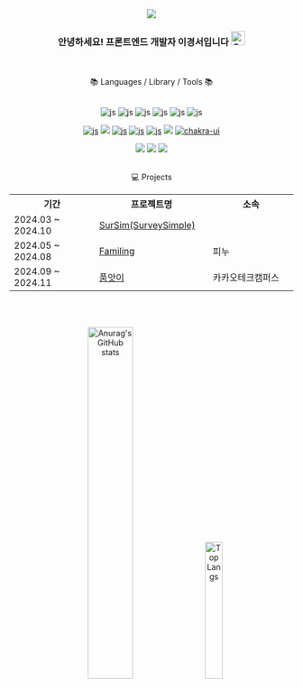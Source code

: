 <div align=center>
<img src="https://capsule-render.vercel.app/api?type=waving&color=feb9c6&height=150&section=header&text=Kyoungseo's%20GitHub&fontSize=42" />


<h3>안녕하세요! 프론트엔드 개발자 이경서입니다 <img src="https://raw.githubusercontent.com/Tarikul-Islam-Anik/Animated-Fluent-Emojis/master/Emojis/Smilies/Grinning%20Squinting%20Face.png" alt="Grinning Squinting Face" width="25" height="25" />
</h3><br><br>
📚 Languages / Library / Tools 📚<br><br>

![js](https://img.shields.io/badge/JavaScript-F7DF1E?style=flat&logo=JavaScript&logoColor=white)
![js](https://img.shields.io/badge/Typescript-3178C6?style=flat-square&logo=Typescript&logoColor=white)
![js](https://img.shields.io/badge/HTML-E34F26?style=flat&logo=html5&logoColor=white)
![js](https://img.shields.io/badge/CSS-239120?&style=flat&logo=css3&logoColor=white)
![js](https://img.shields.io/badge/Python-3776AB?style=flat&logo=python&logoColor=white)
![js](https://img.shields.io/badge/Kotlin-7F52B9?style=flat&logo=kotlin&logoColor=white)


<a href='https://react.dev/'>![js](https://img.shields.io/badge/React-20232A?style=flat&logo=react&logoColor=61DAFB)</a>
<img src="https://img.shields.io/badge/React Native-61DAFB?style=flat-square&logo=React&logoColor=black"/>
<a href='https://axios-http.com/kr/docs/intro'>![js](https://img.shields.io/badge/Axios-5A29E4?style=flat&logo=Axios&logoColor=white)</a>
<a href='https://tanstack.com/query/latest/overview'>![js](https://img.shields.io/badge/TanStack%20Query-FF4154?style=flat&logo=React&logoColor=white)</a>
<a href='https://styled-components.com/'>![js](https://img.shields.io/badge/styled--components-DB7093?style=flat&logo=styled-components&logoColor=white)</a>
<img src="https://img.shields.io/badge/Tailwind CSS-06B6D4?style=flat-square&logo=Tailwind CSS&logoColor=white"/>
<a href='https://chakra-ui.com/'>![chakra-ui](https://img.shields.io/badge/chakra--ui-47C5FB?style=flat&logo=chakra-ui&logoColor=white)</a>

<img src="https://img.shields.io/badge/Git-F05032?style=flat-square&logo=git&logoColor=white"/>
<img src="https://img.shields.io/badge/Visual Studio Code-007ACC?style=flat-square&logo=Visual Studio Code&logoColor=white"/>
<img src="https://img.shields.io/badge/Android Studio-3DDC84?style=flat-square&logo=Android Studio&logoColor=white"/><br><br>


💻 Projects

<table style="width: 100%;">
  <tr>
    <th style="width: 30%;">기간</th>
    <th style="width: 40%;">프로젝트명</th>
    <th style="width: 30%;">소속</th>
  </tr>
  <tr>
    <td>2024.03 ~ 2024.10</td>
    <td><a href="https://github.com/Sursim/FE">SurSim(SurveySimple)</a></td>
    <td></td>
  </tr>
  <tr>
    <td>2024.05 ~ 2024.08</td>
    <td><a href="https://github.com/The-5th-PNU-Convergence-SW-Hackathon/PNUSW-2024-team-07">Familing</a></td>
    <td>피누</td>
  </tr>
    <tr>
    <td>2024.09 ~ 2024.11</td>
    <td><a href="https://github.com/kakao-tech-campus-2nd-step3/Team10_FE">품앗이</a></td>
    <td>카카오테크캠퍼스</td>
  </tr>
</table>

<br><br>
<p align="center">
  <img src="https://github-readme-stats.vercel.app/api?username=rudtj&show_icons=true&theme=radical" alt="Anurag's GitHub stats" width="40%" />
  <span>&nbsp;&nbsp;&nbsp;</span>
  <img src="https://github-readme-stats.vercel.app/api/top-langs/?username=rudtj&layout=compact" alt="Top Langs" width="25%" />
</p>

</div>

